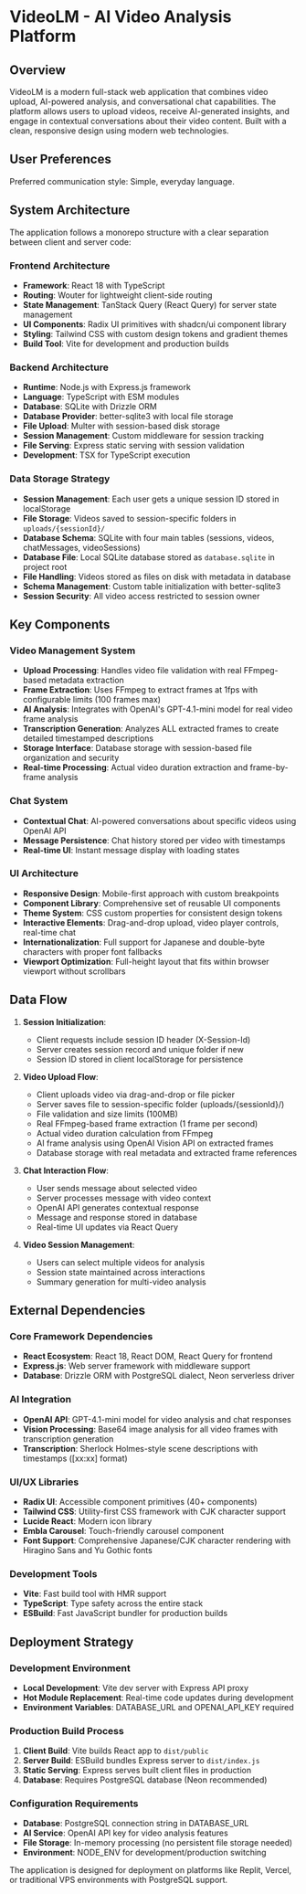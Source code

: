 # VideoLM - AI Video Analysis Platform

## Overview

VideoLM is a modern full-stack web application that combines video upload, AI-powered analysis, and conversational chat capabilities. The platform allows users to upload videos, receive AI-generated insights, and engage in contextual conversations about their video content. Built with a clean, responsive design using modern web technologies.

## User Preferences

Preferred communication style: Simple, everyday language.

## System Architecture

The application follows a monorepo structure with a clear separation between client and server code:

### Frontend Architecture
- **Framework**: React 18 with TypeScript
- **Routing**: Wouter for lightweight client-side routing
- **State Management**: TanStack Query (React Query) for server state management
- **UI Components**: Radix UI primitives with shadcn/ui component library
- **Styling**: Tailwind CSS with custom design tokens and gradient themes
- **Build Tool**: Vite for development and production builds

### Backend Architecture
- **Runtime**: Node.js with Express.js framework
- **Language**: TypeScript with ESM modules
- **Database**: SQLite with Drizzle ORM
- **Database Provider**: better-sqlite3 with local file storage
- **File Upload**: Multer with session-based disk storage
- **Session Management**: Custom middleware for session tracking
- **File Serving**: Express static serving with session validation
- **Development**: TSX for TypeScript execution

### Data Storage Strategy
- **Session Management**: Each user gets a unique session ID stored in localStorage
- **File Storage**: Videos saved to session-specific folders in `uploads/{sessionId}/`
- **Database Schema**: SQLite with four main tables (sessions, videos, chatMessages, videoSessions)
- **Database File**: Local SQLite database stored as `database.sqlite` in project root
- **File Handling**: Videos stored as files on disk with metadata in database
- **Schema Management**: Custom table initialization with better-sqlite3
- **Session Security**: All video access restricted to session owner

## Key Components

### Video Management System
- **Upload Processing**: Handles video file validation with real FFmpeg-based metadata extraction
- **Frame Extraction**: Uses FFmpeg to extract frames at 1fps with configurable limits (100 frames max)
- **AI Analysis**: Integrates with OpenAI's GPT-4.1-mini model for real video frame analysis
- **Transcription Generation**: Analyzes ALL extracted frames to create detailed timestamped descriptions
- **Storage Interface**: Database storage with session-based file organization and security
- **Real-time Processing**: Actual video duration extraction and frame-by-frame analysis

### Chat System
- **Contextual Chat**: AI-powered conversations about specific videos using OpenAI API
- **Message Persistence**: Chat history stored per video with timestamps
- **Real-time UI**: Instant message display with loading states

### UI Architecture
- **Responsive Design**: Mobile-first approach with custom breakpoints
- **Component Library**: Comprehensive set of reusable UI components
- **Theme System**: CSS custom properties for consistent design tokens
- **Interactive Elements**: Drag-and-drop upload, video player controls, real-time chat
- **Internationalization**: Full support for Japanese and double-byte characters with proper font fallbacks
- **Viewport Optimization**: Full-height layout that fits within browser viewport without scrollbars

## Data Flow

1. **Session Initialization**:
   - Client requests include session ID header (X-Session-Id)
   - Server creates session record and unique folder if new
   - Session ID stored in client localStorage for persistence

2. **Video Upload Flow**:
   - Client uploads video via drag-and-drop or file picker
   - Server saves file to session-specific folder (uploads/{sessionId}/)
   - File validation and size limits (100MB)
   - Real FFmpeg-based frame extraction (1 frame per second)
   - Actual video duration calculation from FFmpeg
   - AI frame analysis using OpenAI Vision API on extracted frames
   - Database storage with real metadata and extracted frame references

2. **Chat Interaction Flow**:
   - User sends message about selected video
   - Server processes message with video context
   - OpenAI API generates contextual response
   - Message and response stored in database
   - Real-time UI updates via React Query

3. **Video Session Management**:
   - Users can select multiple videos for analysis
   - Session state maintained across interactions
   - Summary generation for multi-video analysis

## External Dependencies

### Core Framework Dependencies
- **React Ecosystem**: React 18, React DOM, React Query for frontend
- **Express.js**: Web server framework with middleware support
- **Database**: Drizzle ORM with PostgreSQL dialect, Neon serverless driver

### AI Integration
- **OpenAI API**: GPT-4.1-mini model for video analysis and chat responses
- **Vision Processing**: Base64 image analysis for all video frames with transcription generation
- **Transcription**: Sherlock Holmes-style scene descriptions with timestamps ([xx:xx] format)

### UI/UX Libraries
- **Radix UI**: Accessible component primitives (40+ components)
- **Tailwind CSS**: Utility-first CSS framework with CJK character support
- **Lucide React**: Modern icon library
- **Embla Carousel**: Touch-friendly carousel component
- **Font Support**: Comprehensive Japanese/CJK character rendering with Hiragino Sans and Yu Gothic fonts

### Development Tools
- **Vite**: Fast build tool with HMR support
- **TypeScript**: Type safety across the entire stack
- **ESBuild**: Fast JavaScript bundler for production builds

## Deployment Strategy

### Development Environment
- **Local Development**: Vite dev server with Express API proxy
- **Hot Module Replacement**: Real-time code updates during development
- **Environment Variables**: DATABASE_URL and OPENAI_API_KEY required

### Production Build Process
1. **Client Build**: Vite builds React app to `dist/public`
2. **Server Build**: ESBuild bundles Express server to `dist/index.js`
3. **Static Serving**: Express serves built client files in production
4. **Database**: Requires PostgreSQL database (Neon recommended)

### Configuration Requirements
- **Database**: PostgreSQL connection string in DATABASE_URL
- **AI Service**: OpenAI API key for video analysis features
- **File Storage**: In-memory processing (no persistent file storage needed)
- **Environment**: NODE_ENV for development/production switching

The application is designed for deployment on platforms like Replit, Vercel, or traditional VPS environments with PostgreSQL support.